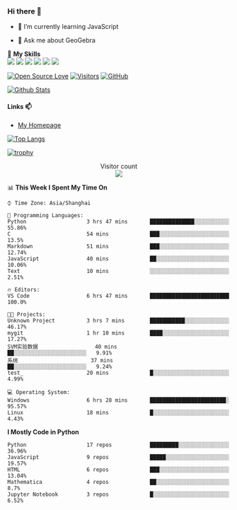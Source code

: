 ### Hi there 👋

<!--
**wuyudi/wuyudi** is a ✨ _special_ ✨ repository because its `README.md` (this file) appears on your GitHub profile.

Here are some ideas to get you started:

- 🔭 I’m currently working on ...
- 👯 I’m looking to collaborate on ...
- 🤔 I’m looking for help with ...

- 📫 How to reach me: ...
- 😄 Pronouns: ...
- ⚡ Fun fact: ...
-->

- 🌱 I’m currently learning JavaScript

- 💬 Ask me about GeoGebra

🌟 **My Skills**  
![](https://img.shields.io/badge/-Svelte-3e74a2?style=flat-square&logo=Svelte&logoColor=fff)
![](https://img.shields.io/badge/-TypeScript-3e74a2?style=flat-square&logo=TypeScript&logoColor=fff)
![](https://img.shields.io/badge/-JavaScript-3e74a2?style=flat-square&logo=JavaScript&logoColor=fff)
![](https://img.shields.io/badge/-Python-3e74a2?style=flat-square&logo=Python&logoColor=fff)
![](https://img.shields.io/badge/-Mathematica-3e74a2?style=flat-square&logo=Wolfram&logoColor=fff)
![](https://img.shields.io/badge/-C%2B%2B-3e74a2?style=flat-square&logo=C%2B%2B&logoColor=fff)

[![Open Source Love](https://badges.frapsoft.com/os/v1/open-source.svg?v=103)](https://github.com/wuyudi/)
[![Visitors](https://visitor-badge.glitch.me/badge?page_id=wuyudi.wuyudi)](https://github.com/wuyudi/)
[![GitHub](https://img.shields.io/github/followers/wuyudi.svg?lable=GitHub&style=social)](https://github.com/wuyudi/)

[![Github Stats](https://github-readme-stats.vercel.app/api?username=wuyudi&show_icons=true)](https://github.com/wuyudi/)

#### Links 📫

* [My Homepage](https://wuyudi.github.io/blog/)

[![Top Langs](https://github-readme-stats.vercel.app/api/top-langs/?username=wuyudi&hide=HTML,jupyter%20notebook&layout=compact)](https://github.com/wuyudi/github-readme-stats)

[![trophy](https://github-profile-trophy.vercel.app/?username=wuyudi&theme=onedark)](https://github.com/ryo-ma/github-profile-trophy)

<p align="center"> 
  Visitor count<br>
  <img src="https://profile-counter.glitch.me/wuyudi/count.svg" />
</p>

<!--START_SECTION:waka-->
📊 **This Week I Spent My Time On** 

```text
⌚︎ Time Zone: Asia/Shanghai

💬 Programming Languages: 
Python                   3 hrs 47 mins       ██████████████░░░░░░░░░░░   55.86% 
C                        54 mins             ███░░░░░░░░░░░░░░░░░░░░░░   13.5% 
Markdown                 51 mins             ███░░░░░░░░░░░░░░░░░░░░░░   12.74% 
JavaScript               40 mins             ██░░░░░░░░░░░░░░░░░░░░░░░   10.06% 
Text                     10 mins             ░░░░░░░░░░░░░░░░░░░░░░░░░   2.51%

🔥 Editors: 
VS Code                  6 hrs 47 mins       █████████████████████████   100.0%

🐱‍💻 Projects: 
Unknown Project          3 hrs 7 mins        ███████████░░░░░░░░░░░░░░   46.17% 
mygit                    1 hr 10 mins        ████░░░░░░░░░░░░░░░░░░░░░   17.27% 
SVM实验数据                  40 mins             ██░░░░░░░░░░░░░░░░░░░░░░░   9.91% 
系统                       37 mins             ██░░░░░░░░░░░░░░░░░░░░░░░   9.24% 
test_                    20 mins             █░░░░░░░░░░░░░░░░░░░░░░░░   4.99%

💻 Operating System: 
Windows                  6 hrs 28 mins       ████████████████████████░   95.57% 
Linux                    18 mins             █░░░░░░░░░░░░░░░░░░░░░░░░   4.43%

```

**I Mostly Code in Python** 

```text
Python                   17 repos            █████████░░░░░░░░░░░░░░░░   36.96% 
JavaScript               9 repos             █████░░░░░░░░░░░░░░░░░░░░   19.57% 
HTML                     6 repos             ███░░░░░░░░░░░░░░░░░░░░░░   13.04% 
Mathematica              4 repos             ██░░░░░░░░░░░░░░░░░░░░░░░   8.7% 
Jupyter Notebook         3 repos             █░░░░░░░░░░░░░░░░░░░░░░░░   6.52%

```



<!--END_SECTION:waka-->

